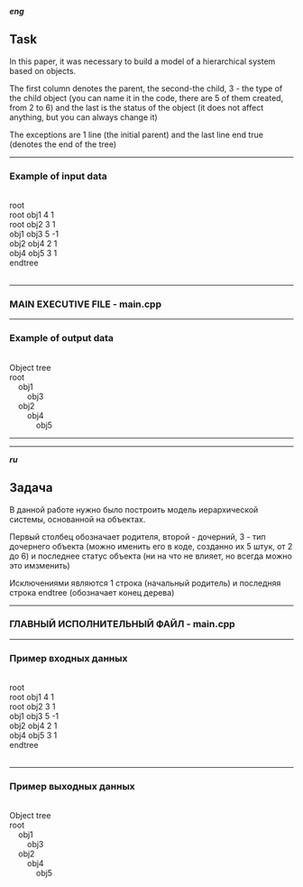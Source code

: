 <i><b>eng</i></b>
<h2>Task</h2>
<p>In this paper, it was necessary to build a model of a hierarchical system based on objects.</p>
<p>The first column denotes the parent, the second-the child, 3 - the type of the child object (you can name it in the code, there are 5 of them created, from 2 to 6) and the last is the status of the object (it does not affect anything, but you can always change it)</p>
<p>The exceptions are 1 line (the initial parent) and the last line end true (denotes the end of the tree)</p>
<hr>
<h3>Example of input data</h3>
<br>
root <br>
root obj1 4 1 <br>
root obj2 3 1 <br>
obj1 obj3 5 -1 <br>
obj2 obj4 2 1 <br>
obj4 obj5 3 1 <br>
endtree<br>
 <br>
<hr>
<h3>MAIN EXECUTIVE FILE - main.cpp </h3>
<hr>
<h3>Example of output data</h3>
<br>
Object tree <br>
root<br>
&nbsp;&nbsp;&nbsp;&nbsp;obj1<br> 
&nbsp;&nbsp;&nbsp;&nbsp;&nbsp;&nbsp;&nbsp;&nbsp;obj3<br>
&nbsp;&nbsp;&nbsp;&nbsp;obj2<br>
&nbsp;&nbsp;&nbsp;&nbsp;&nbsp;&nbsp;&nbsp;&nbsp;obj4<br>
&nbsp;&nbsp;&nbsp;&nbsp;&nbsp;&nbsp;&nbsp;&nbsp;&nbsp;&nbsp;&nbsp;&nbsp;obj5<br>

<hr><hr>
<i><b>ru</i></b>

<h2>Задача</h2>
<p>В данной работе нужно было построить модель иерархической системы, основанной на объектах.</p>
<p>Первый столбец обозначает родителя, второй - дочерний, 3 - тип дочернего объекта (можно именить его в коде, созданно их 5 штук, от 2 до 6) и последнее статус объекта (ни на что не влияет, но всегда можно это имзменить)</p>
<p>Исключениями являются 1  строка (начальный родитель) и последняя строка endtree (обозначает конец дерева)</p>
<hr>
<h3>ГЛАВНЫЙ ИСПОЛНИТЕЛЬНЫЙ ФАЙЛ - main.cpp</h3>
<hr>
<h3>Пример входных данных</h3>
<br>
root <br>
root obj1 4 1 <br>
root obj2 3 1 <br>
obj1 obj3 5 -1 <br>
obj2 obj4 2 1 <br>
obj4 obj5 3 1 <br>
endtree<br>
 <br>
<hr>
<h3>Пример выходных данных</h3>
<br>
Object tree <br>
root<br>
&nbsp;&nbsp;&nbsp;&nbsp;obj1<br> 
&nbsp;&nbsp;&nbsp;&nbsp;&nbsp;&nbsp;&nbsp;&nbsp;obj3<br>
&nbsp;&nbsp;&nbsp;&nbsp;obj2<br>
&nbsp;&nbsp;&nbsp;&nbsp;&nbsp;&nbsp;&nbsp;&nbsp;obj4<br>
&nbsp;&nbsp;&nbsp;&nbsp;&nbsp;&nbsp;&nbsp;&nbsp;&nbsp;&nbsp;&nbsp;&nbsp;obj5<br>